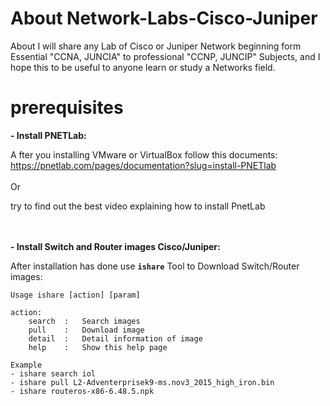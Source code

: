 # About Network-Labs-Cisco-Juniper
About I will share any Lab of Cisco or Juniper Network beginning form Essential "CCNA, JUNCIA" to professional "CCNP, JUNCIP" Subjects, and I hope this to be useful to anyone learn or study a Networks field.

# prerequisites

**- Install PNETLab:**

A fter you installing VMware or VirtualBox follow this documents: https://pnetlab.com/pages/documentation?slug=install-PNETlab    
</br>
Or 

try to find out the best video explaining how to install PnetLab   
   
</br></br>
**- Install Switch and Router images Cisco/Juniper:**

After installation has done use **`ishare`** Tool to Download Switch/Router images:   

 


    Usage ishare [action] [param]

    action:
        search  :   Search images
        pull    :   Download image
        detail  :   Detail information of image
        help    :   Show this help page

    Example
    - ishare search iol 
    - ishare pull L2-Adventerprisek9-ms.nov3_2015_high_iron.bin 
    - ishare routeros-x86-6.48.5.npk 
    
 
    



















